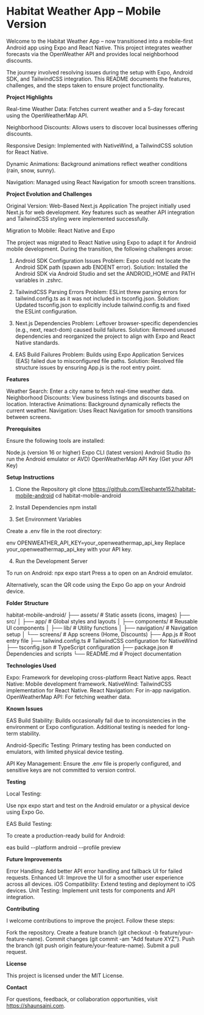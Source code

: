 # Habitat Weather App – Mobile Version

Welcome to the Habitat Weather App – now transitioned into a mobile-first Android app using Expo and React Native. This project integrates weather forecasts via the OpenWeather API and provides local neighborhood discounts.

The journey involved resolving issues during the setup with Expo, Android SDK, and TailwindCSS integration. This README documents the features, challenges, and the steps taken to ensure project functionality.

**Project Highlights**

Real-time Weather Data: Fetches current weather and a 5-day forecast using the OpenWeatherMap API.

Neighborhood Discounts: Allows users to discover local businesses offering discounts.

Responsive Design: Implemented with NativeWind, a TailwindCSS solution for React Native.

Dynamic Animations: Background animations reflect weather conditions (rain, snow, sunny).

Navigation: Managed using React Navigation for smooth screen transitions.

**Project Evolution and Challenges**

Original Version: Web-Based Next.js Application
The project initially used Next.js for web development. Key features such as weather API integration and TailwindCSS styling were implemented successfully.

Migration to Mobile: React Native and Expo

The project was migrated to React Native using Expo to adapt it for Android mobile development. During the transition, the following challenges arose:

1. Android SDK Configuration Issues
Problem: Expo could not locate the Android SDK path (spawn adb ENOENT error).
Solution: Installed the Android SDK via Android Studio and set the ANDROID_HOME and PATH variables in .zshrc.

2. TailwindCSS Parsing Errors
Problem: ESLint threw parsing errors for tailwind.config.ts as it was not included in tsconfig.json.
Solution: Updated tsconfig.json to explicitly include tailwind.config.ts and fixed the ESLint configuration.

3. Next.js Dependencies
Problem: Leftover browser-specific dependencies (e.g., next, react-dom) caused build failures.
Solution: Removed unused dependencies and reorganized the project to align with Expo and React Native standards.

4. EAS Build Failures
Problem: Builds using Expo Application Services (EAS) failed due to misconfigured file paths.
Solution: Resolved file structure issues by ensuring App.js is the root entry point.

**Features**

Weather Search: Enter a city name to fetch real-time weather data.
Neighborhood Discounts: View business listings and discounts based on location.
Interactive Animations: Background dynamically reflects the current weather.
Navigation: Uses React Navigation for smooth transitions between screens.

**Prerequisites**

Ensure the following tools are installed:

Node.js (version 16 or higher)
Expo CLI (latest version)
Android Studio (to run the Android emulator or AVD)
OpenWeatherMap API Key (Get your API Key)

**Setup Instructions**

1. Clone the Repository
git clone https://github.com/Elephante152/habitat-mobile-android
cd habitat-mobile-android

2. Install Dependencies
npm install

3. Set Environment Variables

Create a .env file in the root directory:

env
OPENWEATHER_API_KEY=your_openweathermap_api_key
Replace your_openweathermap_api_key with your API key.

4. Run the Development Server

To run on Android:
npx expo start
Press a to open on an Android emulator.

Alternatively, scan the QR code using the Expo Go app on your Android device.

**Folder Structure**

habitat-mobile-android/
├── assets/                # Static assets (icons, images)
├── src/
│   ├── app/               # Global styles and layouts
│   ├── components/        # Reusable UI components
│   ├── lib/               # Utility functions
│   ├── navigation/        # Navigation setup
│   └── screens/           # App screens (Home, Discounts)
├── App.js                 # Root entry file
├── tailwind.config.ts     # TailwindCSS configuration for NativeWind
├── tsconfig.json          # TypeScript configuration
├── package.json           # Dependencies and scripts
└── README.md              # Project documentation

**Technologies Used**

Expo: Framework for developing cross-platform React Native apps.
React Native: Mobile development framework.
NativeWind: TailwindCSS implementation for React Native.
React Navigation: For in-app navigation.
OpenWeatherMap API: For fetching weather data.

**Known Issues**

EAS Build Stability:
Builds occasionally fail due to inconsistencies in the environment or Expo configuration. Additional testing is needed for long-term stability.

Android-Specific Testing:
Primary testing has been conducted on emulators, with limited physical device testing.

API Key Management:
Ensure the .env file is properly configured, and sensitive keys are not committed to version control.

**Testing**

Local Testing:

Use npx expo start and test on the Android emulator or a physical device using Expo Go.

EAS Build Testing:

To create a production-ready build for Android:

eas build --platform android --profile preview

**Future Improvements**

Error Handling: Add better API error handling and fallback UI for failed requests.
Enhanced UI: Improve the UI for a smoother user experience across all devices.
iOS Compatibility: Extend testing and deployment to iOS devices.
Unit Testing: Implement unit tests for components and API integration.

**Contributing**

I welcome contributions to improve the project. Follow these steps:

Fork the repository.
Create a feature branch (git checkout -b feature/your-feature-name).
Commit changes (git commit -am "Add feature XYZ").
Push the branch (git push origin feature/your-feature-name).
Submit a pull request.

**License**

This project is licensed under the MIT License.

**Contact**

For questions, feedback, or collaboration opportunities, visit https://shaunsaini.com.